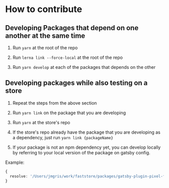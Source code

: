 # How to contribute

## Developing Packages that depend on one another at the same time

1. Run `yarn` at the root of the repo

2. Run `lerna link --force-local` at the root of the repo

3. Run `yarn develop` at each of the packages that depends on the other

## Developing packages while also testing on a store

1. Repeat the steps from the above section

2. Run `yarn link` on the package that you are developing

3. Run `yarn` at the store's repo

4. If the store's repo already have the package that you are developing as a dependency, just run `yarn link {packageName}`

5. If your package is not an npm dependency yet, you can develop locally by referring to your local version of the package on gatsby config.

Example:

```ts
{
  resolve: '/Users/jmgris/work/faststore/packages/gatsby-plugin-pixel-facebook'
}
```
